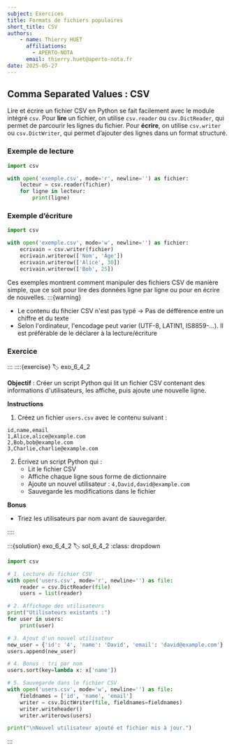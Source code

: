 ```yaml
---
subject: Exercices
title: Formats de fichiers populaires
short_title: CSV
authors: 
    - name: Thierry HUET
      affiliations: 
        - APERTO-NOTA
      email: thierry.huet@aperto-nota.fr
date: 2025-05-27
---
```


## Comma Separated Values : CSV

Lire et écrire un fichier CSV en Python se fait facilement avec le module intégré `csv`. Pour **lire** un fichier, on utilise `csv.reader` ou `csv.DictReader`, qui permet de parcourir les lignes du fichier. Pour **écrire**, on utilise `csv.writer` ou `csv.DictWriter`, qui permet d’ajouter des lignes dans un format structuré.

### Exemple de lecture

```python
import csv

with open('exemple.csv', mode='r', newline='') as fichier:
    lecteur = csv.reader(fichier)
    for ligne in lecteur:
        print(ligne)
```

### Exemple d’écriture

```python
import csv

with open('exemple.csv', mode='w', newline='') as fichier:
    ecrivain = csv.writer(fichier)
    ecrivain.writerow(['Nom', 'Âge'])
    ecrivain.writerow(['Alice', 30])
    ecrivain.writerow(['Bob', 25])
```

Ces exemples montrent comment manipuler des fichiers CSV de manière simple, que ce soit pour lire des données ligne par ligne ou pour en écrire de nouvelles.
:::{warning}
- Le contenu du fihcier CSV n'est pas typé → Pas de défférence entre un chiffre et du texte
- Selon l'ordinateur, l'encodage peut varier (UTF-8, LATIN1, IS8859-...). Il est préférable de le déclarer à la lecture/écriture

### Exercice
:::
::::{exercise}
:label: exo_6_4_2

**Objectif** : Créer un script Python qui lit un fichier CSV contenant des informations d'utilisateurs, les affiche, puis ajoute une nouvelle ligne.

**Instructions**

1. Créez un fichier `users.csv` avec le contenu suivant :

```csv
id,name,email
1,Alice,alice@example.com
2,Bob,bob@example.com
3,Charlie,charlie@example.com
```

2. Écrivez un script Python qui :
   - Lit le fichier CSV
   - Affiche chaque ligne sous forme de dictionnaire
   - Ajoute un nouvel utilisateur : `4,David,david@example.com`
   - Sauvegarde les modifications dans le fichier

**Bonus**
- Triez les utilisateurs par nom avant de sauvegarder.

::::

:::{solution} exo_6_4_2
:label: sol_6_4_2
:class: dropdown

```python
import csv

# 1. Lecture du fichier CSV
with open('users.csv', mode='r', newline='') as file:
    reader = csv.DictReader(file)
    users = list(reader)

# 2. Affichage des utilisateurs
print("Utilisateurs existants :")
for user in users:
    print(user)

# 3. Ajout d'un nouvel utilisateur
new_user = {'id': '4', 'name': 'David', 'email': 'david@example.com'}
users.append(new_user)

# 4. Bonus : tri par nom
users.sort(key=lambda x: x['name'])

# 5. Sauvegarde dans le fichier CSV
with open('users.csv', mode='w', newline='') as file:
    fieldnames = ['id', 'name', 'email']
    writer = csv.DictWriter(file, fieldnames=fieldnames)
    writer.writeheader()
    writer.writerows(users)

print("\nNouvel utilisateur ajouté et fichier mis à jour.")
```
:::
